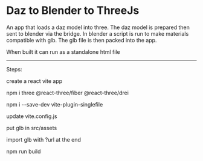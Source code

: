 # Daz to Blender to ThreeJs

An app that loads a daz model into three. The daz model is prepared then sent to blender via the bridge. In blender a script is run to make materials compatible with glb. The glb file is then packed into the app.

When built it can run as a standalone html file

---------------------------------------
Steps:

create a react vite app

npm i three @react-three/fiber @react-three/drei

npm i --save-dev vite-plugin-singlefile

update vite.config.js

put glb in src/assets

import glb with ?url at the end

npm run build